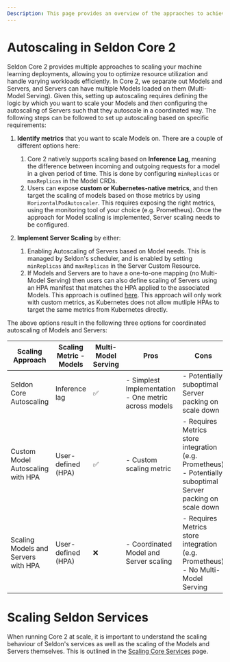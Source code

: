 ```yaml
---
Description: This page provides an overview of the appraoches to achieving autoscaling with Core 2.
---
```


# Autoscaling in Seldon Core 2

Seldon Core 2 provides multiple approaches to scaling your machine learning deployments, allowing you to optimize resource utilization and handle varying workloads efficiently. In Core 2, we separate out Models and Servers, and Servers can have multiple Models loaded on them (Multi-Model Serving). Given this, setting up autoscaling requires defining the logic by which you want to scale your Models and _then_ configuring the autoscaling of Servers such that they autoscale in a coordinated way. The following steps can be followed to set up autoscaling based on specific requirements:

1. **Identify metrics** that you want to scale Models on. There are a couple of different options here:
    1. Core 2 natively supports scaling based on **Inference Lag**, meaning the difference between incoming and outgoing requests for a model in a given period of time. This is done by configuring `minReplicas` or `maxReplicas` in the Model CRDs.
    2. Users can expose **custom or Kubernetes-native metrics**, and then target the scaling of models based on those metrics by using `HorizontalPodAutoscaler`. This requires exposing the right metrics, using the monitoring tool of your choice (e.g. Prometheus).
    Once the approach for Model scaling is implemented, Server scaling needs to be configured. 

2. **Implement Server Scaling** by either:
    1. Enabling Autoscaling of Servers based on Model needs. This is managed by Seldon's scheduler, and is enabled by setting `minReplicas` and `maxReplicas` in the Server Custom Resource.
    2. If Models and Servers are to have a one-to-one mapping (no Multi-Model Serving) then users can also define scaling of Servers using an HPA manifest that matches the HPA applied to the associated Models. This approach is outlined [here](./hpa-rps-autoscaling.md). This approach will only work with custom metrics, as Kubernetes does not allow mutliple HPAs to target the same metrics from Kubernetes directly.

The above options result in the following three options for coordinated autoscaling of Models and Servers:

| Scaling Approach | Scaling Metric - Models | Multi-Model Serving | Pros | Cons |
|-----------------|------------------------|---------------------|------|------|
| Seldon Core Autoscaling | Inference lag | ✅ | - Simplest Implementation<br>- One metric across models | - Potentially suboptimal Server packing on scale down |
| Custom Model Autoscaling with HPA | User-defined (HPA) | ✅ | - Custom scaling metric | - Requires Metrics store integration (e.g. Prometheus)<br>- Potentially suboptimal Server packing on scale down |
| Scaling Models and Servers with HPA | User-defined (HPA) | ❌ | - Coordinated Model and Server scaling | - Requires Metrics store integration (e.g. Prometheus)<br>- No Multi-Model Serving |

# Scaling Seldon Services

When running Core 2 at scale, it is important to understand the scaling behaviour of Seldon's services as well as the scaling of the Models and Servers themselves. This is outlined in the [Scaling Core Services](scaling-core-services.md) page.

